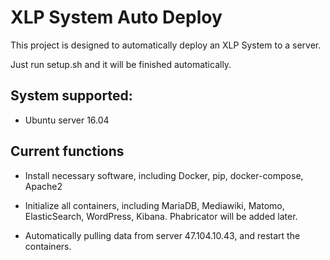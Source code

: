 # XLP System Auto Deploy

This project is designed to automatically deploy an XLP System to a server.

Just run setup.sh and it will be finished automatically.

## System supported:

- Ubuntu server 16.04

## Current functions

- Install necessary software, including Docker, pip, docker-compose, Apache2

- Initialize all containers, including MariaDB, Mediawiki, Matomo, ElasticSearch, WordPress, Kibana.
Phabricator will be added later.

- Automatically pulling data from server 47.104.10.43, and restart the containers.